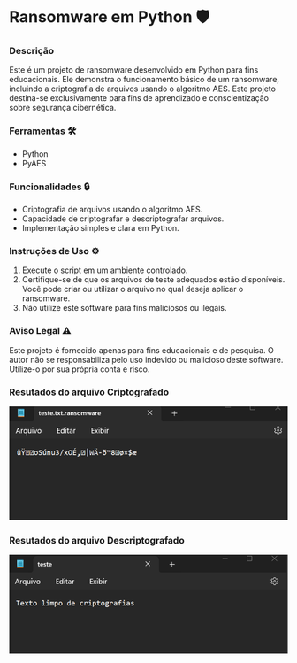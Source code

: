# Ransomware em Python 🛡️

### Descrição 

Este é um projeto de ransomware desenvolvido em Python para fins educacionais. Ele demonstra o funcionamento básico de um ransomware, incluindo a criptografia de arquivos usando o algoritmo AES. Este projeto destina-se exclusivamente para fins de aprendizado e conscientização sobre segurança cibernética.

### Ferramentas 🛠️

- Python
- PyAES

### Funcionalidades 🔒

- Criptografia de arquivos usando o algoritmo AES.
- Capacidade de criptografar e descriptografar arquivos.
- Implementação simples e clara em Python.

### Instruções de Uso ⚙️

1. Execute o script em um ambiente controlado.
2. Certifique-se de que os arquivos de teste adequados estão disponíveis. Você pode criar ou utilizar o arquivo no qual deseja aplicar o ransomware. 
4. Não utilize este software para fins maliciosos ou ilegais.

### Aviso Legal ⚠️

Este projeto é fornecido apenas para fins educacionais e de pesquisa. O autor não se responsabiliza pelo uso indevido ou malicioso deste software. Utilize-o por sua própria conta e risco.

### Resutados do arquivo Criptografado

![Captra criptografado](./Imagens/texto_criptografado.png "Optional title")

### Resutados do arquivo Descriptografado

![Captra criptografado](./Imagens/texto_descriptografado.png "Optional title")
